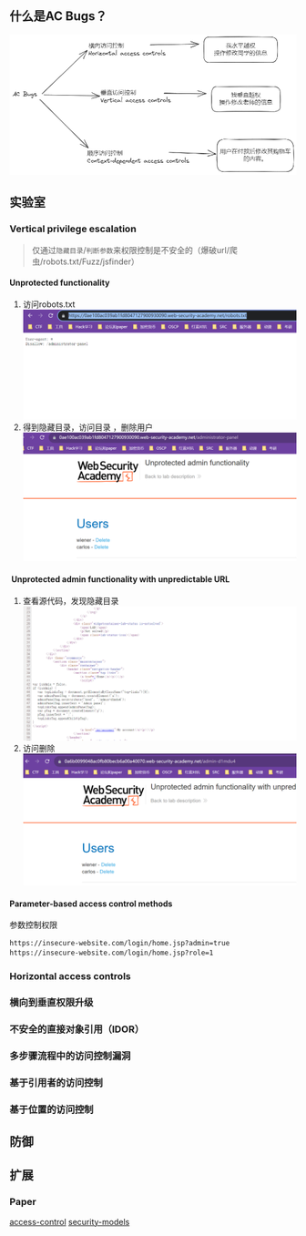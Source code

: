 ## 什么是AC Bugs？
![](../media/AC_bugs.png)
## 实验室
### Vertical privilege escalation
> 仅通过`隐藏目录`/`判断参数`来权限控制是不安全的（爆破url/爬虫/robots.txt/Fuzz/jsfinder）
#### Unprotected functionality
1. 访问robots.txt
![](../media/ac-robots-tst.png)
2. 得到隐藏目录，访问目录 ，删除用户
![](../media/ac-robots-admin.png)

####  Unprotected admin functionality with unpredictable URL

1. 查看源代码，发现隐藏目录
![](../media/unpredictable%20URL-js.png)
2. 访问删除
![](../media/ac-1-2-dele.png)

#### Parameter-based access control methods
参数控制权限
```html
https://insecure-website.com/login/home.jsp?admin=true
https://insecure-website.com/login/home.jsp?role=1
```

### Horizontal access controls

### 横向到垂直权限升级 

### 不安全的直接对象引用（IDOR）

### 多步骤流程中的访问控制漏洞

### 基于引用者的访问控制

### 基于位置的访问控制

## 防御

## 扩展
### Paper
[access-control](https://portswigger.net/web-security/access-control)
[security-models](https://portswigger.net/web-security/access-control/security-models)